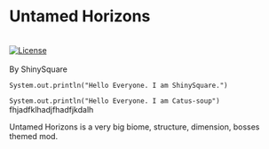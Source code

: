 # Untamed Horizons
<br>
	<a href="https://github.com/Lypycoder/UntamedHorizons-MCMod/blob/main/LICENSE"><img src="https://img.shields.io/github/license/Creators-of-Create/Create?style=flat&color=900c3f" alt="License"></a>
<br><br>
By ShinySquare 



`System.out.println("Hello Everyone. I am ShinySquare.")`

`System.out.println("Hello Everyone. I am Catus-soup")` fhjadfklhadjfhadfjkdalh

Untamed Horizons is a very big biome, structure, dimension, bosses themed mod.

